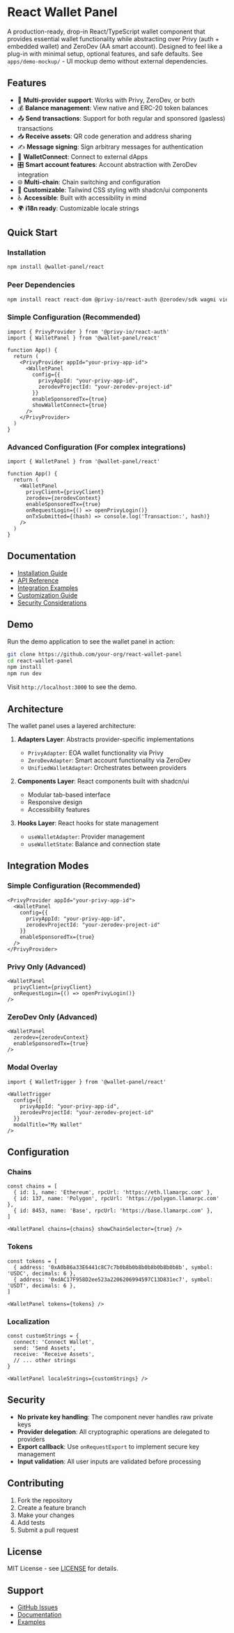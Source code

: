 # React Wallet Panel

A production-ready, drop-in React/TypeScript wallet component that provides essential wallet functionality while abstracting over Privy (auth + embedded wallet) and ZeroDev (AA smart account). Designed to feel like a plug-in with minimal setup, optional features, and safe defaults. See `apps/demo-mockup/` - UI mockup demo without external dependencies.

## Features

- 🔐 **Multi-provider support**: Works with Privy, ZeroDev, or both
- 💰 **Balance management**: View native and ERC-20 token balances
- 📤 **Send transactions**: Support for both regular and sponsored (gasless) transactions
- 📥 **Receive assets**: QR code generation and address sharing
- ✍️ **Message signing**: Sign arbitrary messages for authentication
- 🔗 **WalletConnect**: Connect to external dApps
- 🎛️ **Smart account features**: Account abstraction with ZeroDev integration
- 🌐 **Multi-chain**: Chain switching and configuration
- 🎨 **Customizable**: Tailwind CSS styling with shadcn/ui components
- ♿ **Accessible**: Built with accessibility in mind
- 🌍 **i18n ready**: Customizable locale strings

## Quick Start

### Installation

```bash
npm install @wallet-panel/react
```

### Peer Dependencies

```bash
npm install react react-dom @privy-io/react-auth @zerodev/sdk wagmi viem
```

### Simple Configuration (Recommended)

```tsx
import { PrivyProvider } from '@privy-io/react-auth'
import { WalletPanel } from '@wallet-panel/react'

function App() {
  return (
    <PrivyProvider appId="your-privy-app-id">
      <WalletPanel
        config={{
          privyAppId: "your-privy-app-id",
          zerodevProjectId: "your-zerodev-project-id"
        }}
        enableSponsoredTx={true}
        showWalletConnect={true}
      />
    </PrivyProvider>
  )
}
```

### Advanced Configuration (For complex integrations)

```tsx
import { WalletPanel } from '@wallet-panel/react'

function App() {
  return (
    <WalletPanel
      privyClient={privyClient}
      zerodev={zerodevContext}
      enableSponsoredTx={true}
      onRequestLogin={() => openPrivyLogin()}
      onTxSubmitted={(hash) => console.log('Transaction:', hash)}
    />
  )
}
```

## Documentation

- [Installation Guide](./docs/installation.md)
- [API Reference](./docs/api-reference.md)
- [Integration Examples](./docs/examples.md)
- [Customization Guide](./docs/customization.md)
- [Security Considerations](./docs/security.md)

## Demo

Run the demo application to see the wallet panel in action:

```bash
git clone https://github.com/your-org/react-wallet-panel
cd react-wallet-panel
npm install
npm run dev
```

Visit `http://localhost:3000` to see the demo.

## Architecture

The wallet panel uses a layered architecture:

1. **Adapters Layer**: Abstracts provider-specific implementations
   - `PrivyAdapter`: EOA wallet functionality via Privy
   - `ZeroDevAdapter`: Smart account functionality via ZeroDev
   - `UnifiedWalletAdapter`: Orchestrates between providers

2. **Components Layer**: React components built with shadcn/ui
   - Modular tab-based interface
   - Responsive design
   - Accessibility features

3. **Hooks Layer**: React hooks for state management
   - `useWalletAdapter`: Provider management
   - `useWalletState`: Balance and connection state

## Integration Modes

### Simple Configuration (Recommended)
```tsx
<PrivyProvider appId="your-privy-app-id">
  <WalletPanel
    config={{
      privyAppId: "your-privy-app-id",
      zerodevProjectId: "your-zerodev-project-id"
    }}
    enableSponsoredTx={true}
  />
</PrivyProvider>
```

### Privy Only (Advanced)
```tsx
<WalletPanel
  privyClient={privyClient}
  onRequestLogin={() => openPrivyLogin()}
/>
```

### ZeroDev Only (Advanced)
```tsx
<WalletPanel
  zerodev={zerodevContext}
  enableSponsoredTx={true}
/>
```

### Modal Overlay
```tsx
import { WalletTrigger } from '@wallet-panel/react'

<WalletTrigger
  config={{
    privyAppId: "your-privy-app-id",
    zerodevProjectId: "your-zerodev-project-id"
  }}
  modalTitle="My Wallet"
/>
```

## Configuration

### Chains

```tsx
const chains = [
  { id: 1, name: 'Ethereum', rpcUrl: 'https://eth.llamarpc.com' },
  { id: 137, name: 'Polygon', rpcUrl: 'https://polygon.llamarpc.com' },
  { id: 8453, name: 'Base', rpcUrl: 'https://base.llamarpc.com' },
]

<WalletPanel chains={chains} showChainSelector={true} />
```

### Tokens

```tsx
const tokens = [
  { address: '0xA0b86a33E6441c8C7c7b0b8b0b8b0b8b0b8b0b8b', symbol: 'USDC', decimals: 6 },
  { address: '0xdAC17F958D2ee523a2206206994597C13D831ec7', symbol: 'USDT', decimals: 6 },
]

<WalletPanel tokens={tokens} />
```

### Localization

```tsx
const customStrings = {
  connect: 'Connect Wallet',
  send: 'Send Assets',
  receive: 'Receive Assets',
  // ... other strings
}

<WalletPanel localeStrings={customStrings} />
```

## Security

- **No private key handling**: The component never handles raw private keys
- **Provider delegation**: All cryptographic operations are delegated to providers
- **Export callback**: Use `onRequestExport` to implement secure key management
- **Input validation**: All user inputs are validated before processing

## Contributing

1. Fork the repository
2. Create a feature branch
3. Make your changes
4. Add tests
5. Submit a pull request

## License

MIT License - see [LICENSE](./LICENSE) for details.

## Support

- [GitHub Issues](https://github.com/your-org/react-wallet-panel/issues)
- [Documentation](./docs/)
- [Examples](./examples/)